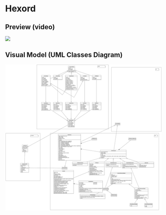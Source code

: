 # Hexord


## Preview (video)

[![](http://img.youtube.com/vi/6nv1vlGhN4Y/0.jpg)](http://www.youtube.com/watch?v=6nv1vlGhN4Y)


## Visual Model (UML Classes Diagram)
![](./Classes.svg)